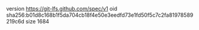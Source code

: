 version https://git-lfs.github.com/spec/v1
oid sha256:b01d8c168b1f5da704cb18f4e50e3eedfd73e1fd50f5c7c2fa81978589219c6d
size 1684
